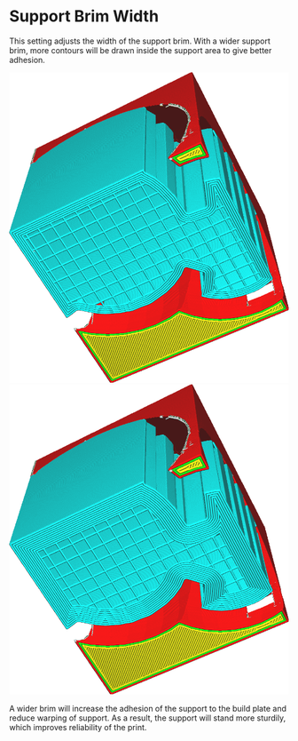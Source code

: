 Support Brim Width
====
This setting adjusts the width of the support brim. With a wider support brim, more contours will be drawn inside the support area to give better adhesion.

<!--screenshot {
"image_path": "support_brim_2mm.png",
"models": [{"script": "gazebo2.scad"}],
"camera_position": [-74, 38, -137],
"settings": {
    "support_enable": true,
    "support_use_towers": false,
    "support_brim_enable": true,
    "support_brim_width": 2
},
"colours": 64
}-->
<!--screenshot {
"image_path": "support_brim_4mm.png",
"models": [{"script": "gazebo2.scad"}],
"camera_position": [-74, 38, -137],
"settings": {
    "support_enable": true,
    "support_use_towers": false,
    "support_brim_enable": true,
    "support_brim_width": 4
},
"colours": 64
}-->
![2mm width](images/support_brim_2mm.png)
![4mm width](images/support_brim_4mm.png)

A wider brim will increase the adhesion of the support to the build plate and reduce warping of support. As a result, the support will stand more sturdily, which improves reliability of the print.